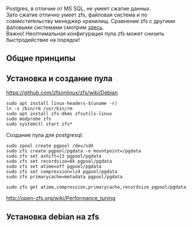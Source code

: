 Postgres, в отличие от MS SQL, не умеет сжатие данных.  
Зато сжатие отлично умеет zfs, файловая система и по совместительству менеджер хранилищ.
Сравнение zfs с другими фаловыми системами смотрим [здесь](https://ru.wikipedia.org/wiki/%D0%A1%D1%80%D0%B0%D0%B2%D0%BD%D0%B5%D0%BD%D0%B8%D0%B5_%D1%84%D0%B0%D0%B9%D0%BB%D0%BE%D0%B2%D1%8B%D1%85_%D1%81%D0%B8%D1%81%D1%82%D0%B5%D0%BC).  
Важно! Неоптимальная конфигурация пула zfs может снизить быстродействие на порядок!  

## Общие принципы

## Установка и создание пула
https://github.com/zfsonlinux/zfs/wiki/Debian
```
sudo apt install linux-headers-$(uname -r)
ln -s /bin/rm /usr/bin/rm
sudo apt install zfs-dkms zfsutils-linux
sudo modprobe zfs
sudo systemctl start zfs*
```

Создание пула для postgresql:  
```
sudo zpool create pgpool /dev/sdX
sudo zfs create pgpool/pgdata -o mountpoint=/pgdata
sudo zfs set ashift=13 pgpool/pgdata
sudo zfs set recordsize=8k pgpool/pgdata
sudo zfs set atime=off pgpool/pgdata
sudo zfs set compression=lz4 pgpool/pgdata
sudo zfs primarycache=metadata pgpool/pgdata
```

```
sudo zfs get atime,compression,primarycache,recordsize pgpool/pgdata
```
http://open-zfs.org/wiki/Performance_tuning  

## Установка debian на zfs
